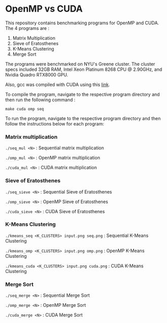 # OpenMP vs CUDA

This repository contains benchmarking programs for OpenMP and CUDA. The 4 programs are :

1. Matrix Multiplication
2. Sieve of Eratosthenes
3. K-Means Clustering
4. Merge Sort

The programs were benchmarked on NYU's Greene cluster. The cluster specs included 32GB RAM, Intel Xeon Platinum 8268 CPU @ 2.90GHz, and Nvidia Quadro RTX8000 GPU.

Also, gcc was compiled with CUDA using this [link](https://kristerw.blogspot.com/2017/04/building-gcc-with-support-for-nvidia.html).

To compile the program, navigate to the respective program directory and then run the following command :

`make cuda omp seq `

To run the program, navigate to the respective program directory and then follow the instructions below for each program: 

### Matrix multiplication
`./seq_mul <N>` : Sequential matrix multiplication

`./omp_mul <N>` : OpenMP matrix multiplication

`./cuda_mul <N>` : CUDA matrix multiplication

### Sieve of Eratosthenes
`./seq_sieve <N>` : Sequential Sieve of Eratosthenes

`./omp_sieve <N>` : OpenMP Sieve of Eratosthenes

`./cuda_sieve <N>` : CUDA Sieve of Eratosthenes

### K-Means Clustering
`./kmeans_seq <K_CLUSTERS> input.png seq.png` : Sequential K-Means Clustering

`./kmeans_omp <K_CLUSTERS> input.png omp.png` : OpenMP K-Means Clustering

`./kmeans_cuda <K_CLUSTERS> input.png cuda.png` : CUDA K-Means Clustering

### Merge Sort
`./seq_merge <N>` : Sequential Merge Sort

`./omp_merge <N>` : OpenMP Merge Sort

`./cuda_merge <N>` : CUDA Merge Sort